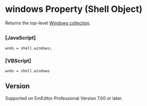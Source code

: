 # windows Property (Shell Object)

Returns the top-level [Windows collection](../windows/index).

## 

### \[JavaScript\]

```
wnds = shell.windows;
```

### \[VBScript\]

```
wnds = shell.windows
```

## Version

Supported on EmEditor Professional Version 7.00 or later.
